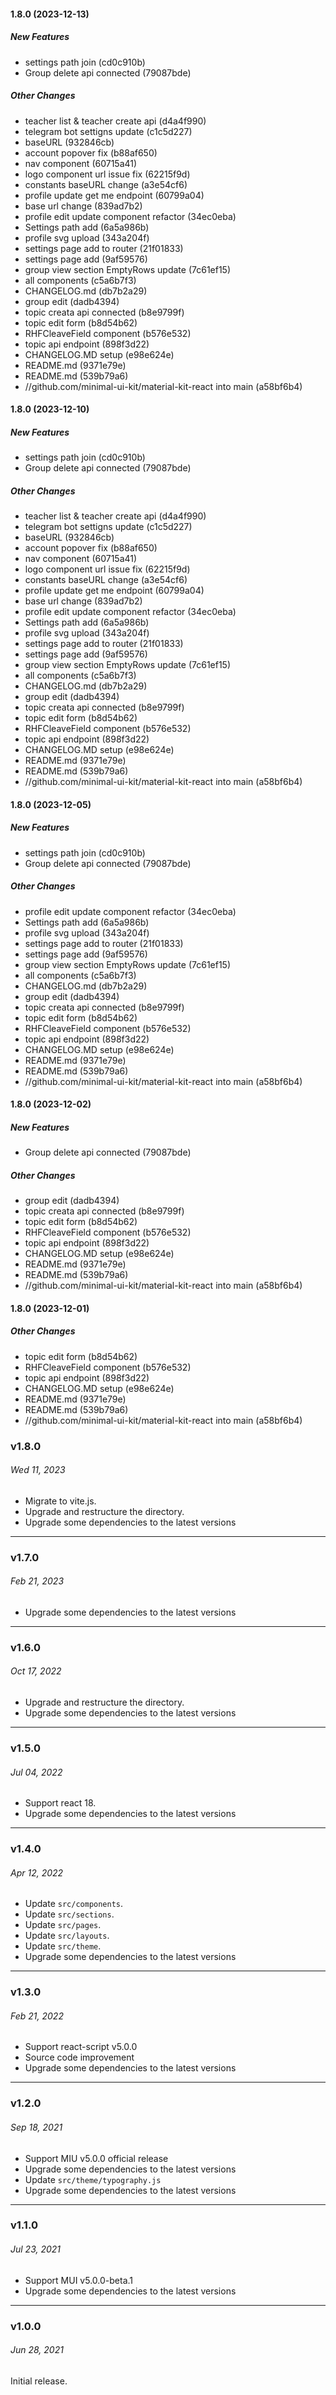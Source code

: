 #### 1.8.0 (2023-12-13)

##### New Features

*  settings path join (cd0c910b)
*  Group delete api connected (79087bde)

##### Other Changes

*  teacher list & teacher create api (d4a4f990)
*  telegram bot settigns update (c1c5d227)
*  baseURL (932846cb)
*  account popover fix (b88af650)
*  nav component (60715a41)
*  logo component url issue fix (62215f9d)
*  constants baseURL change (a3e54cf6)
*  profile update get me endpoint (60799a04)
*  base url change (839ad7b2)
*  profile edit update component refactor (34ec0eba)
*  Settings path add (6a5a986b)
*   profile svg upload (343a204f)
*  settings page add  to router (21f01833)
*  settings page add (9af59576)
*  group view section EmptyRows update (7c61ef15)
*  all components (c5a6b7f3)
*  CHANGELOG.md (db7b2a29)
*  group edit (dadb4394)
*  topic creata api connected (b8e9799f)
*  topic edit form (b8d54b62)
*  RHFCleaveField component (b576e532)
*  topic api endpoint (898f3d22)
*  CHANGELOG.MD setup (e98e624e)
*  README.md (9371e79e)
*  README.md (539b79a6)
* //github.com/minimal-ui-kit/material-kit-react into main (a58bf6b4)

#### 1.8.0 (2023-12-10)

##### New Features

*  settings path join (cd0c910b)
*  Group delete api connected (79087bde)

##### Other Changes

*  teacher list & teacher create api (d4a4f990)
*  telegram bot settigns update (c1c5d227)
*  baseURL (932846cb)
*  account popover fix (b88af650)
*  nav component (60715a41)
*  logo component url issue fix (62215f9d)
*  constants baseURL change (a3e54cf6)
*  profile update get me endpoint (60799a04)
*  base url change (839ad7b2)
*  profile edit update component refactor (34ec0eba)
*  Settings path add (6a5a986b)
*   profile svg upload (343a204f)
*  settings page add  to router (21f01833)
*  settings page add (9af59576)
*  group view section EmptyRows update (7c61ef15)
*  all components (c5a6b7f3)
*  CHANGELOG.md (db7b2a29)
*  group edit (dadb4394)
*  topic creata api connected (b8e9799f)
*  topic edit form (b8d54b62)
*  RHFCleaveField component (b576e532)
*  topic api endpoint (898f3d22)
*  CHANGELOG.MD setup (e98e624e)
*  README.md (9371e79e)
*  README.md (539b79a6)
* //github.com/minimal-ui-kit/material-kit-react into main (a58bf6b4)

#### 1.8.0 (2023-12-05)

##### New Features

*  settings path join (cd0c910b)
*  Group delete api connected (79087bde)

##### Other Changes

*  profile edit update component refactor (34ec0eba)
*  Settings path add (6a5a986b)
*   profile svg upload (343a204f)
*  settings page add  to router (21f01833)
*  settings page add (9af59576)
*  group view section EmptyRows update (7c61ef15)
*  all components (c5a6b7f3)
*  CHANGELOG.md (db7b2a29)
*  group edit (dadb4394)
*  topic creata api connected (b8e9799f)
*  topic edit form (b8d54b62)
*  RHFCleaveField component (b576e532)
*  topic api endpoint (898f3d22)
*  CHANGELOG.MD setup (e98e624e)
*  README.md (9371e79e)
*  README.md (539b79a6)
* //github.com/minimal-ui-kit/material-kit-react into main (a58bf6b4)

#### 1.8.0 (2023-12-02)

##### New Features

*  Group delete api connected (79087bde)

##### Other Changes

*  group edit (dadb4394)
*  topic creata api connected (b8e9799f)
*  topic edit form (b8d54b62)
*  RHFCleaveField component (b576e532)
*  topic api endpoint (898f3d22)
*  CHANGELOG.MD setup (e98e624e)
*  README.md (9371e79e)
*  README.md (539b79a6)
* //github.com/minimal-ui-kit/material-kit-react into main (a58bf6b4)

#### 1.8.0 (2023-12-01)

##### Other Changes

*  topic edit form (b8d54b62)
*  RHFCleaveField component (b576e532)
*  topic api endpoint (898f3d22)
*  CHANGELOG.MD setup (e98e624e)
*  README.md (9371e79e)
*  README.md (539b79a6)
* //github.com/minimal-ui-kit/material-kit-react into main (a58bf6b4)

### v1.8.0

###### Wed 11, 2023

- Migrate to vite.js.
- Upgrade and restructure the directory.
- Upgrade some dependencies to the latest versions

---

### v1.7.0

###### Feb 21, 2023

- Upgrade some dependencies to the latest versions

---

### v1.6.0

###### Oct 17, 2022

- Upgrade and restructure the directory.
- Upgrade some dependencies to the latest versions

---

### v1.5.0

###### Jul 04, 2022

- Support react 18.
- Upgrade some dependencies to the latest versions

---

### v1.4.0

###### Apr 12, 2022

- Update `src/components`.
- Update `src/sections`.
- Update `src/pages`.
- Update `src/layouts`.
- Update `src/theme`.
- Upgrade some dependencies to the latest versions

---

### v1.3.0

###### Feb 21, 2022

- Support react-script v5.0.0
- Source code improvement
- Upgrade some dependencies to the latest versions

---

### v1.2.0

###### Sep 18, 2021

- Support MIU v5.0.0 official release
- Upgrade some dependencies to the latest versions
- Update `src/theme/typography.js`
- Upgrade some dependencies to the latest versions

---

### v1.1.0

###### Jul 23, 2021

- Support MUI v5.0.0-beta.1
- Upgrade some dependencies to the latest versions

---

### v1.0.0

###### Jun 28, 2021

Initial release.
